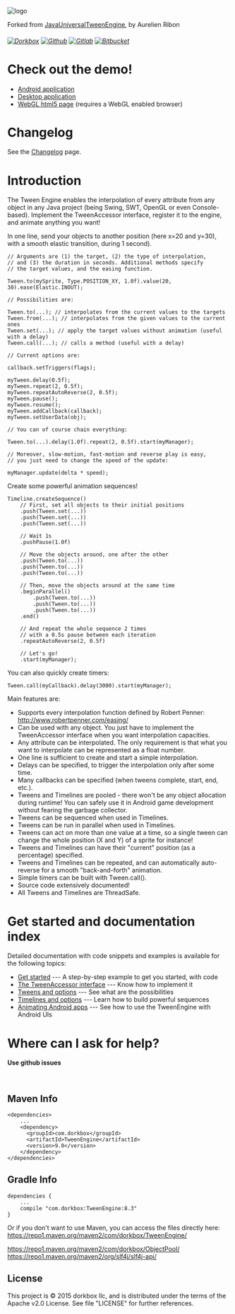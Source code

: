 ![logo](https://git.dorkbox.com/dorkbox/TweenEngine-demo/raw/branch/master/src/tween-engine-big-logo.jpg)

Forked from [JavaUniversalTweenEngine](http://www.aurelienribon.com/blog/projects/universal-tween-engine), by Aurelien Ribon

###### [![Dorkbox](https://badge.dorkbox.com/dorkbox.svg "Dorkbox")](https://git.dorkbox.com/dorkbox/TweenEngine) [![Github](https://badge.dorkbox.com/github.svg "Github")](https://github.com/dorkbox/TweenEngine) [![Gitlab](https://badge.dorkbox.com/gitlab.svg "Gitlab")](https://gitlab.com/dorkbox/TweenEngine) [![Bitbucket](https://badge.dorkbox.com/bitbucket.svg "Bitbucket")](https://bitbucket.org/dorkbox/TweenEngine)

# Check out the demo! #

  * [Android application](https://play.google.com/store/apps/details?id=aurelienribon.tweenengine.demo)
  * [Desktop application](https://xxxxxxxxx)
  * [WebGL html5 page](http://www.aurelienribon.com/universal-tween-engine/gwt/demo.html) (requires a WebGL enabled browser)

# Changelog #

See the [Changelog](https://github.com/dorkbox/TweenEngine/wiki) page.

# Introduction #

The Tween Engine enables the interpolation of every attribute from any object in any Java project (being Swing, SWT, OpenGL or even Console-based). Implement the TweenAccessor interface, register it to the engine, and animate anything you want!

In one line, send your objects to another position (here x=20 and y=30), with a smooth elastic transition, during 1 second).
```
// Arguments are (1) the target, (2) the type of interpolation,
// and (3) the duration in seconds. Additional methods specify
// the target values, and the easing function.

Tween.to(mySprite, Type.POSITION_XY, 1.0f).value(20, 30).ease(Elastic.INOUT);

// Possibilities are:

Tween.to(...); // interpolates from the current values to the targets
Tween.from(...); // interpolates from the given values to the current ones
Tween.set(...); // apply the target values without animation (useful with a delay)
Tween.call(...); // calls a method (useful with a delay)

// Current options are:

callback.setTriggers(flags);

myTween.delay(0.5f);
myTween.repeat(2, 0.5f);
myTween.repeatAutoReverse(2, 0.5f);
myTween.pause();
myTween.resume();
myTween.addCallback(callback);
myTween.setUserData(obj);

// You can of course chain everything:

Tween.to(...).delay(1.0f).repeat(2, 0.5f).start(myManager);

// Moreover, slow-motion, fast-motion and reverse play is easy,
// you just need to change the speed of the update:

myManager.update(delta * speed);
```

Create some powerful animation sequences!
```
Timeline.createSequence()
    // First, set all objects to their initial positions
    .push(Tween.set(...))
    .push(Tween.set(...))
    .push(Tween.set(...))

    // Wait 1s
    .pushPause(1.0f)

    // Move the objects around, one after the other
    .push(Tween.to(...))
    .push(Tween.to(...))
    .push(Tween.to(...))

    // Then, move the objects around at the same time
    .beginParallel()
        .push(Tween.to(...))
        .push(Tween.to(...))
        .push(Tween.to(...))
    .end()

    // And repeat the whole sequence 2 times
    // with a 0.5s pause between each iteration
    .repeatAutoReverse(2, 0.5f)

    // Let's go!
    .start(myManager);
```

You can also quickly create timers:
```
Tween.call(myCallback).delay(3000).start(myManager);
```

Main features are:

  * Supports every interpolation function defined by Robert Penner: http://www.robertpenner.com/easing/
  * Can be used with any object. You just have to implement the TweenAccessor interface when you want interpolation capacities.
  * Any attribute can be interpolated. The only requirement is that what you want to interpolate can be represented as a float number.
  * One line is sufficient to create and start a simple interpolation.
  * Delays can be specified, to trigger the interpolation only after some time.
  * Many callbacks can be specified (when tweens complete, start, end, etc.).
  * Tweens and Timelines are pooled - there won't be any object allocation during runtime! You can safely use it in Android game
  development without fearing the garbage collector.
  * Tweens can be sequenced when used in Timelines.
  * Tweens can be run in parallel when used in Timelines.
  * Tweens can act on more than one value at a time, so a single tween can change the whole position (X and Y) of a sprite for instance!
  * Tweens and Timelines can have their "current" position (as a percentage) specified.
  * Tweens and Timelines can be repeated, and can automatically auto-reverse for a smooth "back-and-forth" animation.
  * Simple timers can be built with Tween.call().
  * Source code extensively documented!
  * All Tweens and Timelines are ThreadSafe.

# Get started and documentation index #

Detailed documentation with code snippets and examples is available for the following topics:
  * [Get started](https://github.com/dorkbox/TweenEngine/wiki/GetStarted) --- A step-by-step example to get you started, with code
  * [The TweenAccessor interface](https://github.com/dorkbox/TweenEngine/wiki/TweenAccessor) --- Know how to implement it
  * [Tweens and options](https://github.com/dorkbox/TweenEngine/wiki/Tween) --- See what are the possibilities
  * [Timelines and options](https://github.com/dorkbox/TweenEngine/wiki/Timeline) --- Learn how to build powerful sequences
  * [Animating Android apps](https://github.com/dorkbox/TweenEngine/wiki/AndroidUI) --- See how to use the TweenEngine with Android UIs

# Where can I ask for help? #

**Use github issues**

&nbsp; 
&nbsp; 

Maven Info
---------
```
<dependencies>
    ...
    <dependency>
      <groupId>com.dorkbox</groupId>
      <artifactId>TweenEngine</artifactId>
      <version>9.0</version>
    </dependency>
</dependencies>
```

Gradle Info
---------
````
dependencies {
    ...
    compile "com.dorkbox:TweenEngine:8.3"
}
````

Or if you don't want to use Maven, you can access the files directly here:  
https://repo1.maven.org/maven2/com/dorkbox/TweenEngine/
  
https://repo1.maven.org/maven2/com/dorkbox/ObjectPool/    
https://repo1.maven.org/maven2/org/slf4j/slf4j-api/    


License
---------
This project is © 2015 dorkbox llc, and is distributed under the terms of the Apache v2.0 License. See file "LICENSE" for further references.
